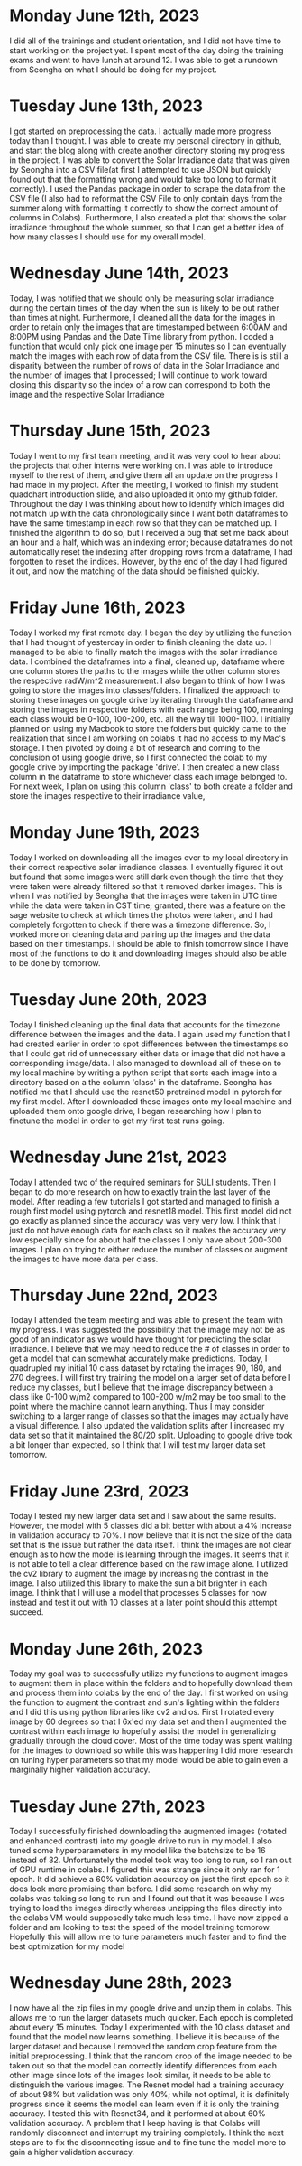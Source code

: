# Monday June 12th, 2023
I did all of the trainings and student orientation, and I did not have time to start working on the project yet. 
I spent most of the day doing the training exams and went to have lunch at around 12. I was able to get a rundown from Seongha on what 
I should be doing for my project.

# Tuesday June 13th, 2023
I got started on preprocessing the data. I actually made more progress today than I thought. I was able to create my personal directory in github, and start the blog along with create another directory storing my progress in the project. I was able to convert the Solar Irradiance data that was given by Seongha into a CSV file(at first I attempted to use JSON but quickly found out that the formatting wrong and would take too long to format it correctly). I used the Pandas package in order to scrape the data from the CSV file (I also had to reformat the CSV File to only contain days from the summer along with formatting it correctly to show the correct amount of columns in Colabs). Furthermore, I also created a plot that shows the solar irradiance throughout the whole summer, so that I can get a better idea of how many classes I should use for my overall model.

# Wednesday June 14th, 2023
Today, I was notified that we should only be measuring solar irradiance during the certain times of the day when the sun is likely to be out rather than times at night. Furthermore, I cleaned all the data for the images in order to retain only the images that are timestamped between 6:00AM and 8:00PM using Pandas and the Date Time library from python. I coded a function that would only pick one image per 15 minutes so I can eventually match the images with each row of data from the CSV file. There is is still a disparity between the number of rows of data in the Solar Irradiance and the number of images that I processed; I will continue to work toward closing this disparity so the index of a row can correspond to both the image and the respective Solar Irradiance  


# Thursday June 15th, 2023
Today I went to my first team meeting, and it was very cool to hear about the projects that other interns were working on. I was able to introduce myself to the rest of them, and give them all an update on the progress I had made in my project. After the meeting, I worked to finish my student quadchart introduction slide, and also uploaded it onto my github folder. Throughout the day I was thinking about how to identify which images did not match up with the data chronologically since I want both dataframes to have the same timestamp in each row so that they can be matched up. I finished the algorithm to do so, but I received a bug that set me back about an hour and a half, which was an indexing error; because dataframes do not automatically reset the indexing after dropping rows from a dataframe, I had forgotten to reset the indices. However, by the end of the day I had figured it out, and now the matching of the data should be finished quickly.


# Friday June 16th, 2023
Today I worked my first remote day. I began the day by utilizing the function that I had thought of yesterday in order to finish cleaning the data up. I managed to be able to finally match the images with the solar irradiance data. I combined the dataframes into a final, cleaned up, dataframe where one column stores the paths to the images while the other column stores the respective radW/m^2 measurement. I also began to think of how I was going to store the images into classes/folders. I finalized the approach to storing these images on google drive by iterating through the dataframe and storing the images in respective folders with each range being 100, meaning each class would be 0-100, 100-200, etc. all the way till 1000-1100. I initially planned on using my Macbook to store the folders but quickly came to the realization that since I am working on colabs it had no access to my Mac's storage. I then pivoted by doing a bit of research and coming to the conclusion of using google drive, so I first connected the colab to my google drive by importing the package 'drive'. I then created a new class column in the dataframe to store whichever class each image belonged to. For next week, I plan on using this column 'class' to both create a folder and store the images respective to their irradiance value, 


# Monday June 19th, 2023

Today I worked on downloading all the images over to my local directory in their correct respective solar irradiance classes. I eventually figured it out but found that some images were still dark even though the time that they were taken were already filtered so that it removed darker images. This is when I was notified by Seongha that the images were taken in UTC time while the data were taken in CST time; granted, there was a feature on the sage website to check at which times the photos were taken, and I had completely forgotten to check if there was a timezone difference. So, I worked more on cleaning data and pairing up the images and the data based on their timestamps. I should be able to finish tomorrow since I have most of the functions to do it and downloading images should also be able to be done by tomorrow. 


# Tuesday June 20th, 2023

Today I finished cleaning up the final data that accounts for the timezone difference between the images and the data. I again used my function that I had created earlier in order to spot differences between the timestamps so that I could get rid of unnecessary either data or image that did not have a corresponding image/data. I also managed to download all of these on to my local machine by writing a python script that sorts each image into a directory based on a the column 'class' in the dataframe. Seongha has notified me that I should use the resnet50 pretrained model in pytorch for my first model. After I downloaded these images onto my local machine and uploaded them onto google drive, I began researching how I plan to finetune the model in order to get my first test runs going.  

# Wednesday June 21st, 2023

Today I attended two of the required seminars for SULI students. Then I began to do more research on how to exactly train the last layer of the model. After reading a few tutorials I got started and managed to finish a rough first model using pytorch and resnet18 model. This first model did not go exactly as planned since the accuracy was very very low. I think that I just do not have enough data for each class so it makes the accuracy very low especially since for about half the classes I only have about 200-300 images. I plan on trying to either reduce the number of classes or augment the images to have more data per class.


# Thursday June 22nd, 2023
Today I attended the team meeting and was able to present the team with my progress. I was suggested the possibility that the image may not be as good of an indicator as we would have thought for predicting the solar irradiance. I believe that we may need to reduce the # of classes in order to get a model that can somewhat accurately make predictions. Today, I quadrupled my initial 10 class dataset by rotating the images 90, 180, and 270 degrees. I will first try training the model on a larger set of data before I reduce my classes, but I believe that the image discrepancy between a class like 0-100 w/m2 compared to 100-200 w/m2 may be too small to the point where the machine cannot learn anything. Thus I may consider switching to a larger range of classes so that the images may actually have a visual difference. I also updated the validation splits after I increased my data set so that it maintained the 80/20 split. Uploading to google drive took a bit longer than expected, so I think that I will test my larger data set tomorrow.


# Friday June 23rd, 2023
Today I tested my new larger data set and I saw about the same results. However, the model with 5 classes did a bit better with about a 4% increase in validation accuracy to 70%. I now believe that it is not the size of the data set that is the issue but rather the data itself. I think the images are not clear enough as to how the model is learning through the images. It seems that it is not able to tell a clear difference based on the raw image alone. I utilized the cv2 library to augment the image by increasing the contrast in the image. I also utilized this library to make the sun a bit brighter in each image. I think that I will use a model that processes 5 classes for now instead and test it out with 10 classes at a later point should this attempt succeed.

# Monday June 26th, 2023
Today my goal was to successfully utilize my functions to augment images to augment them in place within the folders and to hopefully download them and process them into colabs by the end of the day. I first worked on using the function to augment the contrast and sun's lighting within the folders and I did this using python libraries like cv2 and os. First I rotated every image by 60 degrees so that I 6x'ed my data set and then I augmented the contrast within each image to hopefully assist the model in generalizing gradually through the cloud cover. Most of the time today was spent waiting for the images to download so while this was happening I did more research on tuning hyper parameters so that my model would be able to gain even a marginally higher validation accuracy.

# Tuesday June 27th, 2023
Today I successfully finished downloading the augmented images (rotated and enhanced contrast) into my google drive to run in my model. I also tuned some hyperparameters in my model like the batchsize to be 16 instead of 32. Unfortunately the model took way too long to run, so I ran out of GPU runtime in colabs. I figured this was strange since it only ran for 1 epoch. It did achieve a 60% validation accuracy on just the first epoch so it does look more promising than before. I did some research on why my colabs was taking so long to run and I found out that it was because I was trying to load the images directly whereas unzipping the files directly into the colabs VM would supposedly take much less time. I have now zipped a folder and am looking to test the speed of the model training tomorow. Hopefully this will allow me to tune parameters much faster and to find the best optimization for my model 

# Wednesday June 28th, 2023
I now have all the zip files in my google drive and unzip them in colabs. This allows me to run the larger datasets much quicker. Each epoch is completed about every 15 minutes. Today I experimented with the 10 class dataset and found that the model now learns something. I believe it is because of the larger dataset and because I removed the random crop feature from the initial preprocessing. I think that the random crop of the image needed to be taken out so that the model can correctly identify differences from each other image since lots of the images look similar, it needs to be able to distinguish the various images. The Resnet model had a training accuracy of about 98% but validation was only 40%; while not optimal, it is definitely progress since it seems the model can learn even if it is only the training accuracy. I tested this with Resnet34, and it performed at about 60% validation accuracy. A problem that I keep having is that Colabs will randomly disconnect and interrupt my training completely. I think the next steps are to fix the disconnecting issue and to fine tune the model more to gain a higher validation accuracy.

